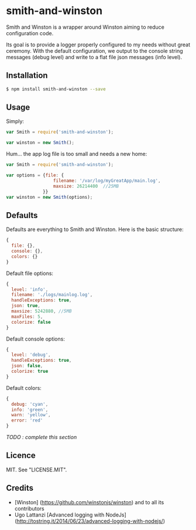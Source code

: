 # smith-and-winston

Smith and Winston is a wrapper around Winston aiming to reduce configuration code.

Its goal is to provide a logger properly configured to my needs without great ceremony.  With the default configuration, we output to the console string messages (debug level) and write to a flat file json messages (info level).

## Installation
```bash
$ npm install smith-and-winston --save
```

## Usage

Simply:
```javascript
var Smith = require('smith-and-winston');

var winston = new Smith();
```

Hum... the app log file is too small and needs a new home:
```javascript
var Smith = require('smith-and-winston');

var options = {file: {
                  filename: '/var/log/myGreatApp/main.log',
                  maxsize: 26214400  //25MB
              }}
var winston = new Smith(options);
```
## Defaults

Defaults are everything to Smith and Winston.  Here is the basic structure:
```javascript
{
  file: {},
  console: {},
  colors: {}
}
```

Default file options:
```javascript
{
  level: 'info',
  filename: './logs/mainlog.log',
  handleExceptions: true,
  json: true,
  maxsize: 5242880, //5MB
  maxFiles: 5,
  colorize: false
}
```

Default console options:
```javascript
{
  level: 'debug',
  handleExceptions: true,
  json: false,
  colorize: true
}
```

Default colors:
```javascript
{
  debug: 'cyan',
  info: 'green',
  warn: 'yellow',
  error: 'red'
}
```



*TODO : complete this section*

## Licence

MIT. See "LICENSE.MIT".

## Credits
- [Winston] (https://github.com/winstonjs/winston) and to all its contributors
- Ugo Lattanzi [Advanced logging with NodeJs] (http://tostring.it/2014/06/23/advanced-logging-with-nodejs/)

